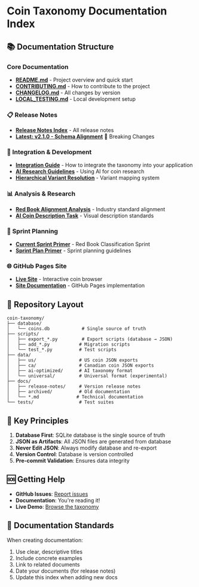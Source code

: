 # Coin Taxonomy Documentation Index

## 📚 Documentation Structure

### Core Documentation
- **[README.md](../README.md)** - Project overview and quick start
- **[CONTRIBUTING.md](../CONTRIBUTING.md)** - How to contribute to the project
- **[CHANGELOG.md](../CHANGELOG.md)** - All changes by version
- **[LOCAL_TESTING.md](../LOCAL_TESTING.md)** - Local development setup

### 📋 Release Notes
- **[Release Notes Index](./release-notes/README.md)** - All release notes
- **[Latest: v2.1.0 - Schema Alignment](./release-notes/2025-09-04-schema-alignment.md)** 🚨 Breaking Changes

### 🔧 Integration & Development
- **[Integration Guide](./INTEGRATION_GUIDE.md)** - How to integrate the taxonomy into your application
- **[AI Research Guidelines](./AI_RESEARCH_GUIDELINES.md)** - Using AI for coin research
- **[Hierarchical Variant Resolution](./HIERARCHICAL_VARIANT_RESOLUTION.md)** - Variant mapping system

### 📊 Analysis & Research
- **[Red Book Alignment Analysis](./red_book_alignment_analysis.md)** - Industry standard alignment
- **[AI Coin Description Task](./ai-coin-description-task.md)** - Visual description standards

### 🚀 Sprint Planning
- **[Current Sprint Primer](../NEXT_SPRINT_PRIMER.md)** - Red Book Classification Sprint
- **[Sprint Plan Primer](./SPRINT_PLAN_PRIMER.md)** - Sprint planning guidelines

### 🌐 GitHub Pages Site
- **[Live Site](https://mattsilv.github.io/coin-taxonomy/)** - Interactive coin browser
- **[Site Documentation](./index.html)** - GitHub Pages implementation

## 📁 Repository Layout

```
coin-taxonomy/
├── database/
│   └── coins.db            # Single source of truth
├── scripts/
│   ├── export_*.py         # Export scripts (database → JSON)
│   ├── add_*.py           # Migration scripts
│   └── test_*.py          # Test scripts
├── data/
│   ├── us/                # US coin JSON exports
│   ├── ca/                # Canadian coin JSON exports
│   ├── ai-optimized/      # AI taxonomy format
│   └── universal/         # Universal format (experimental)
├── docs/
│   ├── release-notes/     # Version release notes
│   ├── archived/          # Old documentation
│   └── *.md              # Technical documentation
└── tests/                 # Test suites
```

## 🔑 Key Principles

1. **Database First**: SQLite database is the single source of truth
2. **JSON as Artifacts**: All JSON files are generated from database
3. **Never Edit JSON**: Always modify database and re-export
4. **Version Control**: Database is version controlled
5. **Pre-commit Validation**: Ensures data integrity

## 🆘 Getting Help

- **GitHub Issues**: [Report issues](https://github.com/mattsilv/coin-taxonomy/issues)
- **Documentation**: You're reading it!
- **Live Demo**: [Browse the taxonomy](https://mattsilv.github.io/coin-taxonomy/)

## 📝 Documentation Standards

When creating documentation:
1. Use clear, descriptive titles
2. Include concrete examples
3. Link to related documents
4. Date your documents (for release notes)
5. Update this index when adding new docs